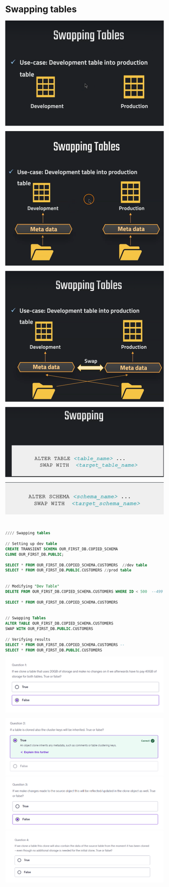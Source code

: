 # Swapping tables

![alt text](image-28.png)

![alt text](image-29.png)

![alt text](image-30.png)

![alt text](image-31.png)

![alt text](image-32.png)

```sql


//// Swapping tables

// Setting up dev table
CREATE TRANSIENT SCHEMA OUR_FIRST_DB.COPIED_SCHEMA
CLONE OUR_FIRST_DB.PUBLIC;

SELECT * FROM OUR_FIRST_DB.COPIED_SCHEMA.CUSTOMERS  //dev table
SELECT * FROM OUR_FIRST_DB.PUBLIC.CUSTOMERS //prod table


// Modifying "Dev Table"
DELETE FROM OUR_FIRST_DB.COPIED_SCHEMA.CUSTOMERS WHERE ID < 500  --499 rows

SELECT * FROM OUR_FIRST_DB.COPIED_SCHEMA.CUSTOMERS 


// Swapping Tables
ALTER TABLE OUR_FIRST_DB.COPIED_SCHEMA.CUSTOMERS
SWAP WITH OUR_FIRST_DB.PUBLIC.CUSTOMERS

// Verifying results
SELECT * FROM OUR_FIRST_DB.COPIED_SCHEMA.CUSTOMERS --
SELECT * FROM OUR_FIRST_DB.PUBLIC.CUSTOMERS

```

![alt text](image-33.png)

![alt text](image-34.png)
![alt text](image-35.png)
![alt text](image-36.png)